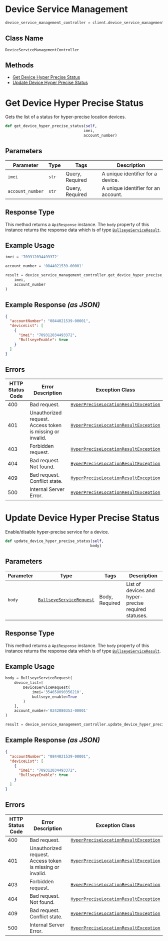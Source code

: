# Device Service Management

```python
device_service_management_controller = client.device_service_management
```

## Class Name

`DeviceServiceManagementController`

## Methods

* [Get Device Hyper Precise Status](../../doc/controllers/device-service-management.md#get-device-hyper-precise-status)
* [Update Device Hyper Precise Status](../../doc/controllers/device-service-management.md#update-device-hyper-precise-status)


# Get Device Hyper Precise Status

Gets the list of a status for hyper-precise location devices.

```python
def get_device_hyper_precise_status(self,
                                   imei,
                                   account_number)
```

## Parameters

| Parameter | Type | Tags | Description |
|  --- | --- | --- | --- |
| `imei` | `str` | Query, Required | A unique identifier for a device. |
| `account_number` | `str` | Query, Required | A unique identifier for an account. |

## Response Type

This method returns a `ApiResponse` instance. The `body` property of this instance returns the response data which is of type [`BullseyeServiceResult`](../../doc/models/bullseye-service-result.md).

## Example Usage

```python
imei = '709312034493372'

account_number = '0844021539-00001'

result = device_service_management_controller.get_device_hyper_precise_status(
    imei,
    account_number
)
```

## Example Response *(as JSON)*

```json
{
  "accountNumber": "0844021539-00001",
  "deviceList": [
    {
      "imei": "709312034493372",
      "BullseyeEnable": true
    }
  ]
}
```

## Errors

| HTTP Status Code | Error Description | Exception Class |
|  --- | --- | --- |
| 400 | Bad request. | [`HyperPreciseLocationResultException`](../../doc/models/hyper-precise-location-result-exception.md) |
| 401 | Unauthorized request. Access token is missing or invalid. | [`HyperPreciseLocationResultException`](../../doc/models/hyper-precise-location-result-exception.md) |
| 403 | Forbidden request. | [`HyperPreciseLocationResultException`](../../doc/models/hyper-precise-location-result-exception.md) |
| 404 | Bad request. Not found. | [`HyperPreciseLocationResultException`](../../doc/models/hyper-precise-location-result-exception.md) |
| 409 | Bad request. Conflict state. | [`HyperPreciseLocationResultException`](../../doc/models/hyper-precise-location-result-exception.md) |
| 500 | Internal Server Error. | [`HyperPreciseLocationResultException`](../../doc/models/hyper-precise-location-result-exception.md) |


# Update Device Hyper Precise Status

Enable/disable hyper-precise service for a device.

```python
def update_device_hyper_precise_status(self,
                                      body)
```

## Parameters

| Parameter | Type | Tags | Description |
|  --- | --- | --- | --- |
| `body` | [`BullseyeServiceRequest`](../../doc/models/bullseye-service-request.md) | Body, Required | List of devices and hyper-precise required statuses. |

## Response Type

This method returns a `ApiResponse` instance. The `body` property of this instance returns the response data which is of type [`BullseyeServiceResult`](../../doc/models/bullseye-service-result.md).

## Example Usage

```python
body = BullseyeServiceRequest(
    device_list=[
        DeviceServiceRequest(
            imei='354658090356210',
            bullseye_enable=True
        )
    ],
    account_number='0242080353-00001'
)

result = device_service_management_controller.update_device_hyper_precise_status(body)
```

## Example Response *(as JSON)*

```json
{
  "accountNumber": "0844021539-00001",
  "deviceList": [
    {
      "imei": "709312034493372",
      "BullseyeEnable": true
    }
  ]
}
```

## Errors

| HTTP Status Code | Error Description | Exception Class |
|  --- | --- | --- |
| 400 | Bad request. | [`HyperPreciseLocationResultException`](../../doc/models/hyper-precise-location-result-exception.md) |
| 401 | Unauthorized request. Access token is missing or invalid. | [`HyperPreciseLocationResultException`](../../doc/models/hyper-precise-location-result-exception.md) |
| 403 | Forbidden request. | [`HyperPreciseLocationResultException`](../../doc/models/hyper-precise-location-result-exception.md) |
| 404 | Bad request. Not found. | [`HyperPreciseLocationResultException`](../../doc/models/hyper-precise-location-result-exception.md) |
| 409 | Bad request. Conflict state. | [`HyperPreciseLocationResultException`](../../doc/models/hyper-precise-location-result-exception.md) |
| 500 | Internal Server Error. | [`HyperPreciseLocationResultException`](../../doc/models/hyper-precise-location-result-exception.md) |

